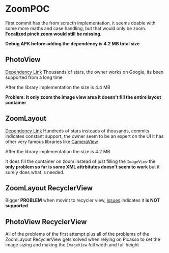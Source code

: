 # ZoomPOC

First commit has the from scracth implementation, it seems doable with some more maths and case handling, but that would only be zoom. **Focalized pinch zoom would still be missing**.

**Debug APK before adding the dependency is 4.2 MB total size**

## PhotoView

[Dependency Link](https://github.com/chrisbanes/PhotoView) Thousands of stars, the owner works on Google, its been supported from a long time

After the library implementation the size is 4.4 MB

**Problem: It only zoom the image view area it doesn't fill the entire layout container**

## ZoomLayout

[Dependency Link](https://github.com/natario1/ZoomLayout) Hundreds of stars insteads of thousands, commits indicates constant support, the owner seem to be an expert on the UI it has other very famous libraries like [CameraView](https://github.com/natario1/CameraView)

After the library implementation the size is 4.2 MB

It does fill the container on zoom instead of just filling the `ImageView` the **only problem so far is some XML attrbitutes doesn't seem to work** but it surely does what is needed.

## ZoomLayout RecyclerView

Bigger **PROBLEM** when movint to recycler view, [issues](https://github.com/natario1/ZoomLayout/issues?q=recyclerview) indicates it **is NOT supported**

## PhotoView RecyclerView

All of the problems of the first attempt plus all of the problems of the ZoomLayout RecyclerView gets solved when relying on Picasso to set the image sizing and making the `ImageView` full width and full height

